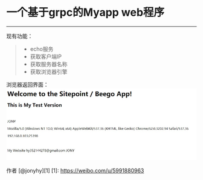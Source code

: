# 一个基于grpc的Myapp web程序

------

现有功能：

> * echo服务
> * 获取客户端IP
> * 获取服务器名称
> * 获取浏览器引擎

浏览器返回界面：
![view](https://github.com/jonyhy96/train1/blob/master/imag.jpg)

作者 [@jonyhy][1]
[1]: https://weibo.com/u/5991880963
